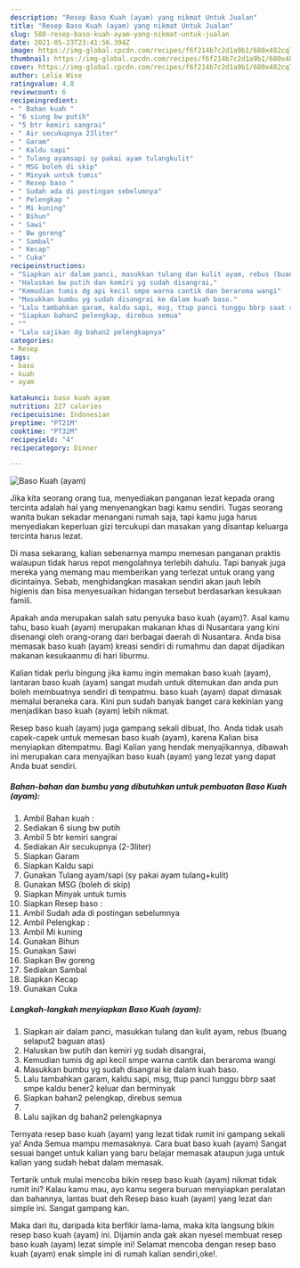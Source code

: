 ```yaml
---
description: "Resep Baso Kuah (ayam) yang nikmat Untuk Jualan"
title: "Resep Baso Kuah (ayam) yang nikmat Untuk Jualan"
slug: 588-resep-baso-kuah-ayam-yang-nikmat-untuk-jualan
date: 2021-05-23T23:41:56.394Z
image: https://img-global.cpcdn.com/recipes/f6f214b7c2d1a9b1/680x482cq70/baso-kuah-ayam-foto-resep-utama.jpg
thumbnail: https://img-global.cpcdn.com/recipes/f6f214b7c2d1a9b1/680x482cq70/baso-kuah-ayam-foto-resep-utama.jpg
cover: https://img-global.cpcdn.com/recipes/f6f214b7c2d1a9b1/680x482cq70/baso-kuah-ayam-foto-resep-utama.jpg
author: Lelia Wise
ratingvalue: 4.8
reviewcount: 6
recipeingredient:
- " Bahan kuah "
- "6 siung bw putih"
- "5 btr kemiri sangrai"
- " Air secukupnya 23liter"
- " Garam"
- " Kaldu sapi"
- " Tulang ayamsapi sy pakai ayam tulangkulit"
- " MSG boleh di skip"
- " Minyak untuk tumis"
- " Resep baso "
- " Sudah ada di postingan sebelumnya"
- " Pelengkap "
- " Mi kuning"
- " Bihun"
- " Sawi"
- " Bw goreng"
- " Sambal"
- " Kecap"
- " Cuka"
recipeinstructions:
- "Siapkan air dalam panci, masukkan tulang dan kulit ayam, rebus (buang selaput2 baguan atas)"
- "Haluskan bw putih dan kemiri yg sudah disangrai,"
- "Kemudian tumis dg api kecil smpe warna cantik dan beraroma wangi"
- "Masukkan bumbu yg sudah disangrai ke dalam kuah baso."
- "Lalu tambahkan garam, kaldu sapi, msg, ttup panci tunggu bbrp saat smpe kaldu bener2 keluar dan berminyak"
- "Siapkan bahan2 pelengkap, direbus semua"
- ""
- "Lalu sajikan dg bahan2 pelengkapnya"
categories:
- Resep
tags:
- baso
- kuah
- ayam

katakunci: baso kuah ayam 
nutrition: 227 calories
recipecuisine: Indonesian
preptime: "PT21M"
cooktime: "PT32M"
recipeyield: "4"
recipecategory: Dinner

---
```



![Baso Kuah (ayam)](https://img-global.cpcdn.com/recipes/f6f214b7c2d1a9b1/680x482cq70/baso-kuah-ayam-foto-resep-utama.jpg)

Jika kita seorang orang tua, menyediakan panganan lezat kepada orang tercinta adalah hal yang menyenangkan bagi kamu sendiri. Tugas seorang  wanita bukan sekadar menangani rumah saja, tapi kamu juga harus menyediakan keperluan gizi tercukupi dan masakan yang disantap keluarga tercinta harus lezat.

Di masa  sekarang, kalian sebenarnya mampu memesan panganan praktis walaupun tidak harus repot mengolahnya terlebih dahulu. Tapi banyak juga mereka yang memang mau memberikan yang terlezat untuk orang yang dicintainya. Sebab, menghidangkan masakan sendiri akan jauh lebih higienis dan bisa menyesuaikan hidangan tersebut berdasarkan kesukaan famili. 



Apakah anda merupakan salah satu penyuka baso kuah (ayam)?. Asal kamu tahu, baso kuah (ayam) merupakan makanan khas di Nusantara yang kini disenangi oleh orang-orang dari berbagai daerah di Nusantara. Anda bisa memasak baso kuah (ayam) kreasi sendiri di rumahmu dan dapat dijadikan makanan kesukaanmu di hari liburmu.

Kalian tidak perlu bingung jika kamu ingin memakan baso kuah (ayam), lantaran baso kuah (ayam) sangat mudah untuk ditemukan dan anda pun boleh membuatnya sendiri di tempatmu. baso kuah (ayam) dapat dimasak memalui beraneka cara. Kini pun sudah banyak banget cara kekinian yang menjadikan baso kuah (ayam) lebih nikmat.

Resep baso kuah (ayam) juga gampang sekali dibuat, lho. Anda tidak usah capek-capek untuk memesan baso kuah (ayam), karena Kalian bisa menyiapkan ditempatmu. Bagi Kalian yang hendak menyajikannya, dibawah ini merupakan cara menyajikan baso kuah (ayam) yang lezat yang dapat Anda buat sendiri.

<!--inarticleads1-->

##### Bahan-bahan dan bumbu yang dibutuhkan untuk pembuatan Baso Kuah (ayam):

1. Ambil  Bahan kuah :
1. Sediakan 6 siung bw putih
1. Ambil 5 btr kemiri sangrai
1. Sediakan  Air secukupnya (2-3liter)
1. Siapkan  Garam
1. Siapkan  Kaldu sapi
1. Gunakan  Tulang ayam/sapi (sy pakai ayam tulang+kulit)
1. Gunakan  MSG (boleh di skip)
1. Siapkan  Minyak untuk tumis
1. Siapkan  Resep baso :
1. Ambil  Sudah ada di postingan sebelumnya
1. Ambil  Pelengkap :
1. Ambil  Mi kuning
1. Gunakan  Bihun
1. Gunakan  Sawi
1. Siapkan  Bw goreng
1. Sediakan  Sambal
1. Siapkan  Kecap
1. Gunakan  Cuka




<!--inarticleads2-->

##### Langkah-langkah menyiapkan Baso Kuah (ayam):

1. Siapkan air dalam panci, masukkan tulang dan kulit ayam, rebus (buang selaput2 baguan atas)
1. Haluskan bw putih dan kemiri yg sudah disangrai,
1. Kemudian tumis dg api kecil smpe warna cantik dan beraroma wangi
1. Masukkan bumbu yg sudah disangrai ke dalam kuah baso.
1. Lalu tambahkan garam, kaldu sapi, msg, ttup panci tunggu bbrp saat smpe kaldu bener2 keluar dan berminyak
1. Siapkan bahan2 pelengkap, direbus semua
1. 
1. Lalu sajikan dg bahan2 pelengkapnya




Ternyata resep baso kuah (ayam) yang lezat tidak rumit ini gampang sekali ya! Anda Semua mampu memasaknya. Cara buat baso kuah (ayam) Sangat sesuai banget untuk kalian yang baru belajar memasak ataupun juga untuk kalian yang sudah hebat dalam memasak.

Tertarik untuk mulai mencoba bikin resep baso kuah (ayam) nikmat tidak rumit ini? Kalau kamu mau, ayo kamu segera buruan menyiapkan peralatan dan bahannya, lantas buat deh Resep baso kuah (ayam) yang lezat dan simple ini. Sangat gampang kan. 

Maka dari itu, daripada kita berfikir lama-lama, maka kita langsung bikin resep baso kuah (ayam) ini. Dijamin anda gak akan nyesel membuat resep baso kuah (ayam) lezat simple ini! Selamat mencoba dengan resep baso kuah (ayam) enak simple ini di rumah kalian sendiri,oke!.

